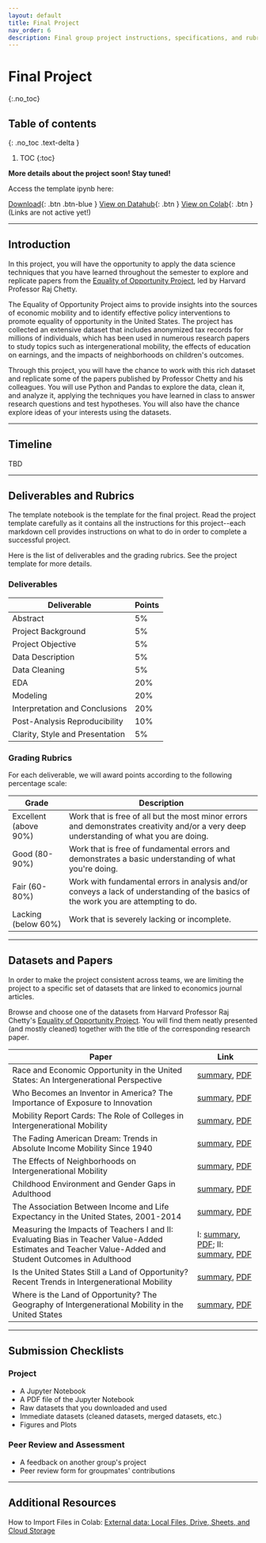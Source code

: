 ```yaml
---
layout: default
title: Final Project
nav_order: 6
description: Final group project instructions, specifications, and rubrics. 
---
```


# Final Project
{:.no_toc}

## Table of contents
{: .no_toc .text-delta }

1. TOC
{:toc}

**More details about the project soon! Stay tuned!**  

Access the template ipynb here:  

[Download](https://www.econ148.org/sp23/resources/final_project/specs/){: .btn .btn-blue }  [View on Datahub](https://www.econ148.org/sp23/resources/final_project/specs/){: .btn }  [View on Colab](https://www.econ148.org/sp23/resources/final_project/specs/){: .btn }  
(Links are not active yet!)

---
## Introduction

In this project, you will have the opportunity to apply the data science techniques that you have learned throughout the semester to explore and replicate papers from the [Equality of Opportunity Project](http://www.equality-of-opportunity.org/data/), led by Harvard Professor Raj Chetty.

The Equality of Opportunity Project aims to provide insights into the sources of economic mobility and to identify effective policy interventions to promote equality of opportunity in the United States. The project has collected an extensive dataset that includes anonymized tax records for millions of individuals, which has been used in numerous research papers to study topics such as intergenerational mobility, the effects of education on earnings, and the impacts of neighborhoods on children's outcomes.

Through this project, you will have the chance to work with this rich dataset and replicate some of the papers published by Professor Chetty and his colleagues. You will use Python and Pandas to explore the data, clean it, and analyze it, applying the techniques you have learned in class to answer research questions and test hypotheses. You will also have the chance explore ideas of your interests using the datasets. 

---
## Timeline
TBD

---
## Deliverables and Rubrics
The template notebook is the template for the final project. Read the project template carefully as it contains all the instructions for this project--each markdown cell provides instructions on what to do in order to complete a successful project. 

Here is the list of deliverables and the grading rubrics. See the project template for more details. 

### Deliverables

| Deliverable | Points |
| ----------- | ----------- |
| Abstract | 5%  | 
| Project Background | 5% |
| Project Objective | 5% |
| Data Description | 5% |
| Data Cleaning | 5% |
| EDA | 20% |
| Modeling | 20% |
| Interpretation and Conclusions | 20% |
| Post-Analysis Reproducibility | 10% |
| Clarity, Style and Presentation | 5% |

### Grading Rubrics
For each deliverable, we will award points according to the following percentage scale:

| Grade | Description |
| ----------- | ----------- |
| Excellent (above 90%) | Work that is free of all but the most minor errors and demonstrates creativity and/or a very deep understanding of what you are doing. | 
| Good (80-90%) | Work that is free of fundamental errors and demonstrates a basic understanding of what you're doing. |
| Fair (60-80%) | Work with fundamental errors in analysis and/or conveys a lack of understanding of the basics of the work you are attempting to do. |
| Lacking (below 60%) | Work that is severely lacking or incomplete. | 

---
## Datasets and Papers

In order to make the project consistent across teams, we are limiting the project to a specific set of datasets that are linked to economics journal articles.  

Browse and choose one of the datasets from Harvard Professor Raj Chetty's [Equality of Opportunity Project](http://www.equality-of-opportunity.org/data/). You will find them neatly presented (and mostly cleaned) together with the title of the corresponding research paper. 

| Paper | Link |
| ----------- | ----------- |
| Race and Economic Opportunity in the United States: An Intergenerational Perspective | [summary](https://opportunityinsights.org/paper/race/), [PDF](https://opportunityinsights.org/wp-content/uploads/2018/04/race_paper.pdf) | 
| Who Becomes an Inventor in America? The Importance of Exposure to Innovation | [summary](https://opportunityinsights.org/paper/losteinsteins/), [PDF](https://opportunityinsights.org/wp-content/uploads/2019/01/patents_paper.pdf) |
| Mobility Report Cards: The Role of Colleges in Intergenerational Mobility | [summary](https://opportunityinsights.org/paper/mobilityreportcards/), [PDF](https://opportunityinsights.org/wp-content/uploads/2018/03/coll_mrc_paper.pdf) |
| The Fading American Dream: Trends in Absolute Income Mobility Since 1940 | [summary](https://opportunityinsights.org/paper/the-fading-american-dream/), [PDF](https://opportunityinsights.org/wp-content/uploads/2018/03/abs_mobility_paper.pdf) | 
| The Effects of Neighborhoods on Intergenerational Mobility | [summary](https://opportunityinsights.org/paper/neighborhoodsi/), [PDF](https://opportunityinsights.org/wp-content/uploads/2018/03/movers_paper1.pdf) | 
| Childhood Environment and Gender Gaps in Adulthood | [summary](https://opportunityinsights.org/paper/gendergaps/), [PDF](https://opportunityinsights.org/wp-content/uploads/2018/03/gender_paper.pdf) |
| The Association Between Income and Life Expectancy in the United States, 2001-2014 | [summary](https://opportunityinsights.org/paper/lifeexpectancy/), [PDF](https://www.ncbi.nlm.nih.gov/pmc/articles/PMC4866586/pdf/nihms783419.pdf) |
| Measuring the Impacts of Teachers I and II: Evaluating Bias in Teacher Value-Added Estimates and Teacher Value-Added and Student Outcomes in Adulthood | I: [summary](https://opportunityinsights.org/paper/teachersi/), [PDF](https://opportunityinsights.org/wp-content/uploads/2018/03/teachers1.pdf); II: [summary](https://opportunityinsights.org/paper/teachersii/), [PDF](https://opportunityinsights.org/wp-content/uploads/2018/03/teachers2.pdf) |
| Is the United States Still a Land of Opportunity? Recent Trends in Intergenerational Mobility | [summary](https://opportunityinsights.org/paper/recentintergenerationalmobility/), [PDF](https://opportunityinsights.org/wp-content/uploads/2018/04/mobility_trends.pdf) | 
| Where is the Land of Opportunity? The Geography of Intergenerational Mobility in the United States | [summary](https://opportunityinsights.org/paper/land-of-opportunity/), [PDF](https://opportunityinsights.org/wp-content/uploads/2018/03/mobility_geo.pdf) | 

---
## Submission Checklists

### Project
* A Jupyter Notebook
* A PDF file of the Jupyter Notebook
* Raw datasets that you downloaded and used
* Immediate datasets (cleaned datasets, merged datasets, etc.)
* Figures and Plots

### Peer Review and Assessment
* A feedback on another group's project
* Peer review form for groupmates' contributions

---
## Additional Resources
How to Import Files in Colab: [External data: Local Files, Drive, Sheets, and Cloud Storage](https://colab.research.google.com/notebooks/io.ipynb)

